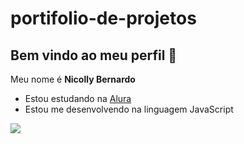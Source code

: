 # portifolio-de-projetos
## Bem vindo ao meu perfil 💜

Meu nome é **Nicolly Bernardo**

- Estou estudando na [Alura](https://www.alura.com.br)
- Estou me desenvolvendo na linguagem JavaScript

![](https://media1.tenor.com/m/52CbNG0AXhAAAAAC/bts-btsot7.gif)
